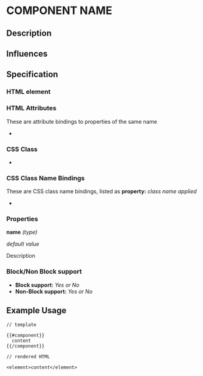 # COMPONENT NAME

## Description

## Influences

## Specification

### HTML element

### HTML Attributes

These are attribute bindings to properties of the same name

*

### CSS Class

*

### CSS Class Name Bindings

These are CSS class name bindings, listed as **property:** *class name applied*

*

### Properties

**name** *(type)*

*default value*

Description


### Block/Non Block support

* **Block support:** *Yes or No*
* **Non-Block support:** *Yes or No*

## Example Usage

```
// template

{{#component}}
  content
{{/component}}

// rendered HTML

<element>content</element>
```
